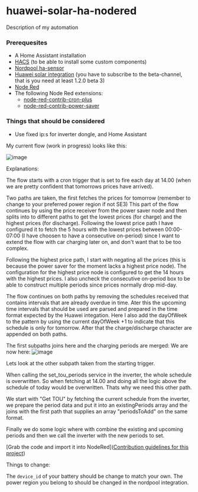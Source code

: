 # huawei-solar-ha-nodered
Description of my automation

### Prerequesites

* A Home Assistant installation 
* [HACS](https://hacs.xyz/) (to be able to install some custom components)
* [Nordpool ha-sensor](https://github.com/custom-components/nordpool)
* [Huawei solar integration](https://github.com/wlcrs/huawei_solar/) (you have to subscribe to the beta-channel, that is you need at least 1.2.0 beta 3)
* [Node Red](https://community.home-assistant.io/t/home-assistant-community-add-on-node-red/55023)
* The following Node Red extensions:
  - [node-red-contrib-cron-plus](https://flows.nodered.org/node/node-red-contrib-cron-plus)
  - [node-red-contrib-power-saver](powersaver.no/)
  
### Things that should be considered
* Use fixed ip:s for inverter dongle, and Home Assistant

My current flow (work in progress) looks like this:

![image](https://user-images.githubusercontent.com/123237/209923869-7aa084eb-0297-4e92-b55c-c2d44e752257.png)

Explanations:

The flow starts with a cron trigger that is set to fire each day at 14.00 (when we are pretty confident that tomorrows prices have arrived).

Two paths are taken, the first fetches the prices for tomorrow (remember to change to your preferred power region if not SE3)
This part of the flow continues by using the price receiver from the power saver node and then splits into to different paths to get the lowest prices (for charge) and the highest prices (for discharge). Following the lowest price path I have configured it to fetch the 5 hours with the lowest prices between 00:00-07:00 (I have choosen to have a consecutive on-period) since I want to extend the flow with car charging later on, and don't want that to be too complex. 

Following the highest price path, I start with negating all the prices (this is because the power saver for the moment lacks a highest price node). The configuration for the highest price node is configured to get the 14 hours with the highest prices. I also uncheck the consecutive on-period box to be able to construct multiple periods since prices normally drop mid-day.

The flow continues on both paths by removing the schedules received that contains intervals that are already overdue in time. Ater this the upcoming time intervals that should be used are parsed and prepared in the time format expected by the Huawei integation. Here I also add the dayOfWeek to the pattern by using the current dayOfWeek +1 to indicate that this schedule is only for tomorrow. After that the charge/discharge character are appended on both paths.

The first subpaths joins here and the charging periods are merged: We are now here: 
![image](https://user-images.githubusercontent.com/123237/209925671-35bb3af3-c2f1-45e9-b974-f826a554888f.png)

Lets look at the other subpath taken from the starting trigger.

When calling the set_tou_periods service in the inverter, the whole schedule is overwritten. So when fetching at 14.00 and doing all the logic above the schedule of today would be overwritten. Thats why we need this other path.

We start with "Get TOU" by fetching the current schedule from the inverter, we prepare the period data and put it into an existingPeriods array and the joins with the first path that supplies an array "periodsToAdd" on the same format. 

Finally we do some logic where with combine the existing and upcoming periods and then we call the inverter with the new periods to set.


[Grab the code and import it into NodeRed]([Contribution guidelines for this project](tou-node-red.json))

Things to change:

The ```device_id``` of your battery should be change to match your own.
The power region you belong to should be changed in the nordpool integration.





